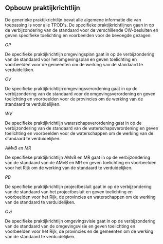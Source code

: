 Opbouw praktijkrichtlijn
------------------------

De generieke praktijkrichtlijn bevat alle algemene informatie die van toepassing
is voor alle TPOD's. De specifieke praktijkrichtlijnen gaan in op de
verbijzondering van de standaard voor de verschillende OW-besluiten en geven
specifieke toelichting en voorbeelden voor de bevoegde gezagen.

*OP*

De specifieke praktijkrichtlijn omgevingsplan gaat in op de verbijzondering van
de standaard voor het omgevingsplan en geven toelichting en voorbeelden voor de
gemeenten om de werking van de standaard te verduidelijken.

*OV*

De specifieke praktijkrichtlijn omgevingsverordening gaat in op de
verbijzondering van de standaard voor de omgevingsverordening en geven
toelichting en voorbeelden voor de provincies om de werking van de standaard te
verduidelijken.

*WV*

De specifieke praktijkrichtlijn waterschapsverordening gaat in op de
verbijzondering van de standaard van de waterschapsverordening en geven
toelichting en voorbeelden voor de waterschappen om de werking van de standaard
te verduidelijken.

*AMvB en MR*

De specifieke praktijkrichtlijn AMvB en MR gaat in op de verbijzondering van de
standaard van de AMvB en MR en geven toelichting en voorbeelden voor het Rijk om
de werking van de standaard te verduidelijken.

*PB*

De specifieke praktijkrichtlijn projectbesluit gaat in op de verbijzondering van
de standaard van het projectbesluit en geven toelichting en voorbeelden voor het
Rijk, de provincies en waterschappen om de werking van de standaard te
verduidelijken.

*Ovi*

De specifieke praktijkrichtlijn omgevingsvisie gaat in op de verbijzondering van
de standaard van de omgevingsvisie en geven toelichting en voorbeelden voor het
Rijk, de provincies en de gemeenten om de werking van de standaard te
verduidelijken.
